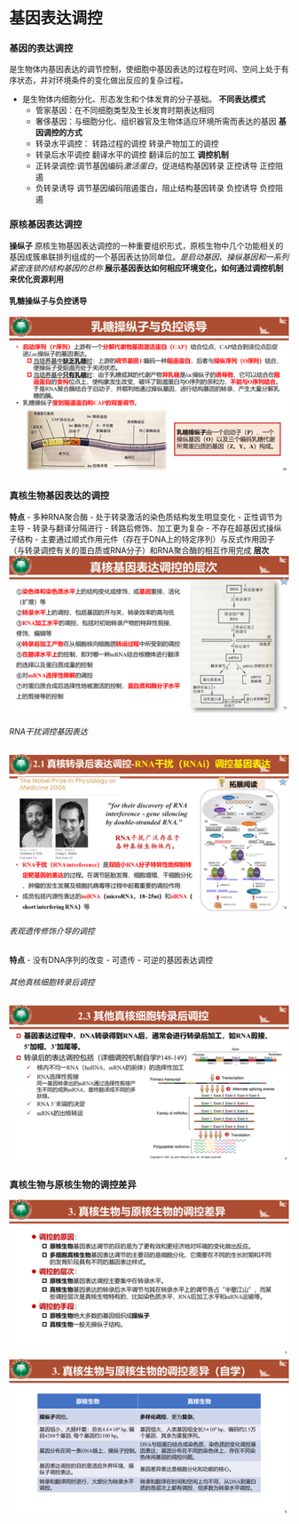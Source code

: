 # 基因表达调控

### 基因的表达调控
是生物体内基因表达的调节控制，使细胞中基因表达的过程在时间、空间上处于有序状态，并对环境条件的变化做出反应的复杂过程。
- 是生物体内细胞分化、形态发生和个体发育的分子基础。
**不同表达模式**
    - 管家基因：在不同细胞类型及生长发育时期表达相同
    - 奢侈基因：与细胞分化、组织器官及生物体适应环境所需而表达的基因
**基因调控的方式**
    - 转录水平调控：
        转路过程的调控
        转录产物加工的调控
    - 转录后水平调控
        翻译水平的调控
        翻译后的加工
**调控机制**
    - 正转录调控:调节基因编码*激活蛋白*，促进结构基因转录
        正控诱导
        正控阻遏
    - 负转录诱导
    调节基因编码阻遏蛋白，阻止结构基因转录
        负控诱导
        负控阻遏

### 原核基因表达调控
**操纵子**
原核生物基因表达调控的一种重要组织形式，原核生物中几个功能相关的基因成簇串联排列组成的一个基因表达协同单位。*是启动基因、操纵基因和一系列紧密连锁的结构基因的总称*
**展示基因表达如何相应环境变化，如何通过调控机制来优化资源利用**
#### 乳糖操纵子与负控诱导
![alt text](image-27.png)

### 真核生物基因表达的调控
**特点**
    - 多种RNA聚合酶
    - 处于转录激活的染色质结构发生明显变化
    - 正性调节为主导
    - 转录与翻译分隔进行
    - 转路后修饰、加工更为复杂
    - 不存在超基因式操纵子结构
    - 主要通过顺式作用元件（存在于DNA上的特定序列）与反式作用因子（与转录调控有关的蛋白质或RNA分子）和RNA聚合酶的相互作用完成
**层次**
![alt text](image-28.png)
###### RNA干扰调控基因表达
![alt text](image-31.png)
###### 表观遗传修饰介导的调控
**特点**
    - 没有DNA序列的改变
    - 可遗传
    - 可逆的基因表达调控
###### 其他真核细胞转录后调控
![alt text](image-32.png)
### 真核生物与原核生物的调控差异
![alt text](image-30.png)
![alt text](image-29.png)










